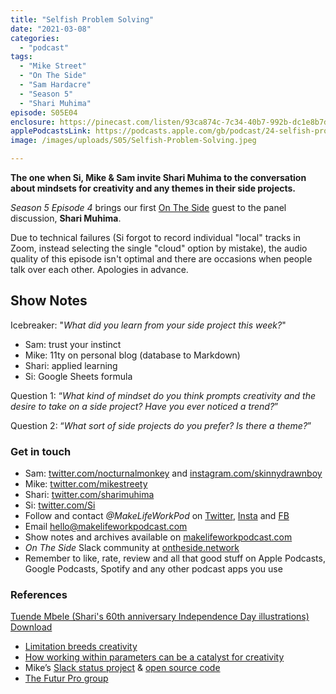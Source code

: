 ```yaml
---
title: "Selfish Problem Solving"
date: "2021-03-08"
categories: 
  - "podcast"
tags: 
  - "Mike Street"
  - "On The Side"
  - "Sam Hardacre"
  - "Season 5"
  - "Shari Muhima"
episode: S05E04
enclosure: https://pinecast.com/listen/93ca874c-7c34-40b7-992b-dc1e8b7df51e.mp3
applePodcastsLink: https://podcasts.apple.com/gb/podcast/24-selfish-problem-solving/id1490247567?i=1000587027994
image: /images/uploads/S05/Selfish-Problem-Solving.jpeg

---
```


**The one when Si, Mike & Sam invite Shari Muhima to the conversation about mindsets for creativity and any themes in their side projects.**

_Season 5 Episode 4_ brings our first [On The Side](http://ontheside.network) guest to the panel discussion, **Shari Muhima**.

Due to technical failures (Si forgot to record individual "local" tracks in Zoom, instead selecting the single "cloud" option by mistake), the audio quality of this episode isn't optimal and there are occasions when people talk over each other. Apologies in advance.

## Show Notes

Icebreaker: "_What did you learn from your side project this week?_"

- Sam: trust your instinct
- Mike: 11ty on personal blog (database to Markdown)
- Shari: applied learning 
- Si: Google Sheets formula

Question 1: “_What kind of mindset do you think prompts creativity and the desire to take on a side project? Have you ever noticed a trend?_”

Question 2: “_What sort of side projects do you prefer? Is there a theme?_” 

### Get in touch

- Sam: [twitter.com/nocturnalmonkey](https://twitter.com/nocturnalmonkey) and [instagram.com/skinnydrawnboy](https://www.instagram.com/skinnydrawnboy/)
- Mike: [twitter.com/mikestreety](https://twitter.com/mikestreety) 
- Shari: [twitter.com/sharimuhima](https://twitter.com/sharimuhima)
- Si: [twitter.com/Si](https://twitter.com/Si) 
- Follow and contact _@MakeLifeWorkPod_ on [Twitter](http://twitter.com/MakeLifeWorkPod), [Insta](http://instagram.com/MakeLifeWorkPod) and [FB](http://facebook.com/MakeLifeWorkPod)
- Email hello@makelifeworkpodcast.com
- Show notes and archives available on [makelifeworkpodcast.com](https://makelifeworkpodcast.com)
- _On The Side_ Slack community at [ontheside.network](http://ontheside.network)
- Remember to like, rate, review and all that good stuff on Apple Podcasts, Google Podcasts, Spotify and any other podcast apps you use

### **References**

[Tuende Mbele (Shari's 60th anniversary Independence Day illustrations)](https://makelifeworkpodcast.com/wp-content/uploads/2021/03/Tuende-Mbele-60.pdf) [Download](https://makelifeworkpodcast.com/wp-content/uploads/2021/03/Tuende-Mbele-60.pdf)

- [Limitation breeds creativity](https://www.youtube.com/watch?list=PLPs419gH1FQIe-QdN88nvyy7YIiZw3lho&v=cgDBFldyJdM)
- [How working within parameters can be a catalyst for creativity](https://www.youtube.com/watch?v=iMaAaQ8m3JQ&list=PLPs419gH1FQIe-QdN88nvyy7YIiZw3lho&index=4)
- Mike’s [Slack status project](https://www.mikestreety.co.uk/blog/live-blog-getting-a-slack-helper-running-with-netlify) & [open source code](https://gitlab.com/mikestreety/sitrep)
- [The Futur Pro group](https://thefutur.com/pro-group)
